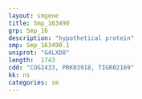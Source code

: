 ```yaml
---
layout: smgene
title: Smp_163490
grp: Smp_16
description: "hypothetical protein"
smp: Smp_163490.1
uniprot: "G4LXD8"
length:  1743
cdd: "COG2433, PRK03918, TIGR02169"
kk: ns
categories: sm
---
```

